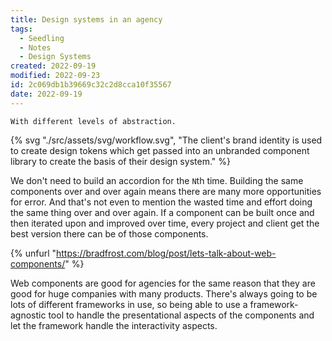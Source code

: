 ```yaml
---
title: Design systems in an agency
tags:
  - Seedling
  - Notes
  - Design Systems
created: 2022-09-19
modified: 2022-09-23
id: 2c069db1b39669c32c2d8cca10f35567
date: 2022-09-19
---
```

~~~ callout **Multi layered design system**
With different levels of abstraction.
~~~

{% svg "./src/assets/svg/workflow.svg", "The client's brand identity is used to create design tokens which get passed into an unbranded component library to create the basis of their design system." %}

We don't need to build an accordion for the `N`th time. Building the same components over and over again means there are many more opportunities for error. And that's not even to mention the wasted time and effort doing the same thing over and over again. If a component can be built once and then iterated upon and improved over time, every project and client get the best version there can be of those components.

{% unfurl "https://bradfrost.com/blog/post/lets-talk-about-web-components/" %}

Web components are good for agencies for the same reason that they are good for huge companies with many products. There's always going to be lots of different frameworks in use, so being able to use a framework-agnostic tool to handle the presentational aspects of the components and let the framework handle the interactivity aspects.